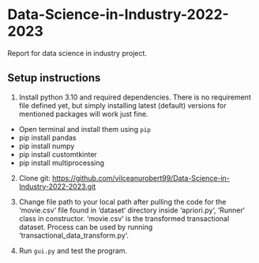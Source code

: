 # Data-Science-in-Industry-2022-2023
Report for data science in industry project.


## Setup instructions ##


1) Install python 3.10 and required dependencies. There is no requirement file defined yet,
but simply installing latest (default) versions for mentioned packages will work just fine.

* Open terminal and install them using `pip`
* pip install pandas
* pip install numpy
* pip install customtkinter
* pip install multiprocessing

2) Clone git: https://github.com/vilceanurobert99/Data-Science-in-Industry-2022-2023.git

3) Change file path to your local path after pulling the code for the ‘movie.csv‘ file found in
‘dataset‘ directory inside ‘apriori.py‘, ‘Runner‘ class in constructor. ‘movie.csv‘ is the
transformed transactional dataset. Process can be used by running ‘transactional_data_transform.py‘.

4) Run `gui.py` and test the program.

